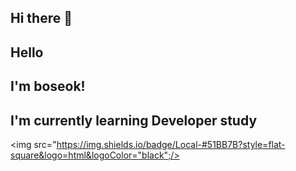 ## Hi there 👋

<!--
**choiboseok/choiboseok** is a ✨ _special_ ✨ repository because its `README.md` (this file) appears on your GitHub profile.

Here are some ideas to get you started:

- 🔭 I’m currently working on ...
- 🌱 I’m currently learning ...
- 👯 I’m looking to collaborate on ...
- 🤔 I’m looking for help with ...
- 💬 Ask me about ...
- 📫 How to reach me: ...
- 😄 Pronouns: ...
- ⚡ Fun fact: ...
-->
## Hello
## I'm boseok!
## I'm currently learning Developer study
<img src="https://img.shields.io/badge/Local-#51BB7B?style=flat-square&logo=html&logoColor="black";/>
